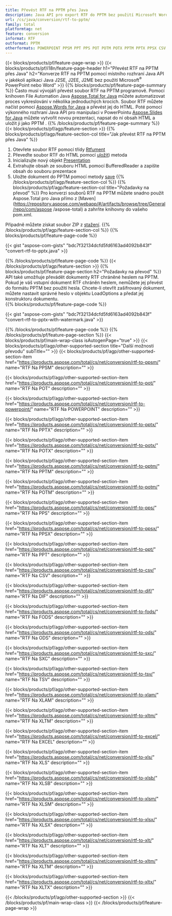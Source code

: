 ```yaml
---
title: Převést RTF na PPTM přes Java
description: Java API pro export RTF do PPTM bez použití Microsoft Word nebo PowerPoint
url: /cs/java/conversion/rtf-to-pptm/
family: total
platformtag: net
feature: conversion
informat: RTF
outformat: PPTM
otherformats: POWERPOINT PPSM PPT PPS POT POTM POTX PPTM PPTX PPSX CSV DIF FODS ODS SXC TSV XLAM XLTM EXCEL XLS XLSB XLSM XLSX XLT XLTM XLTX
---
```

{{< blocks/products/pf/feature-page-wrap >}}
{{< blocks/products/pf/i18n/feature-page-header h1="Převést RTF na PPTM přes Java" h2="Konverze RTF na PPTM pomocí místního rozhraní Java API v jakékoli aplikaci Java J2SE, J2EE, J2ME bez použití Microsoft<sup>&reg;</sup> PowerPoint nebo Word" >}}
{{% blocks/products/pf/feature-page-summary %}}
Často musí vývojáři převést soubor RTF na PPTM programově. Pomocí knihoven File Automation Java [Aspose.Total for Java](https://products.aspose.com/total/java/) můžete automatizovat proces vykreslování v několika jednoduchých krocích. Soubor RTF můžete načíst pomocí [Aspose.Words for Java](https://products.aspose.com/words/java/) a převést jej do HTML. Poté pomocí výkonného rozhraní Java API pro manipulaci v PowerPointu [Aspose.Slides for Java](https://products.aspose.com/slides/java/) můžete vytvořit novou prezentaci, napsat do ní obsah HTML a uložit ji jako PPTM .
{{% /blocks/products/pf/feature-page-summary  %}}
{{< blocks/products/pf/agp/feature-section >}}
{{% blocks/products/pf/agp/feature-section-col title="Jak převést RTF na PPTM přes Java" %}}
1. Otevřete soubor RTF pomocí třídy [Rtfument](https://apireference.aspose.com/words/java/com.aspose.words/Rtfument)
2. Převeďte soubor RTF do HTML pomocí [uložit](https://apireference.aspose.com/words/java/com.aspose.words/Rtfument#save(java.lang.String,com.aspose.words.SaveOptions) )) metoda
3. Inicializujte nový objekt [Presentation](https://apireference.aspose.com/slides/java/com.aspose.slides/Presentation)
5. Extrahujte obsah ze souboru HTML pomocí BufferedReader a zapište obsah do souboru prezentace
6. Uložte dokument do PPTM pomocí metody [save](https://apireference.aspose.com/slides/java/com.aspose.slides/Presentation#save-java.io.OutputStream-int-)
{{% /blocks/products/pf/agp/feature-section-col %}}
{{% blocks/products/pf/agp/feature-section-col title="Požadavky na převod" %}}
Pro konverzi souborů RTF na PPTM můžete snadno použít Aspose.Total pro Java přímo z [Maven](https://repository.aspose.com/webapp/#/artifacts/browse/tree/General/repo/com/aspose /aspose-total) a zahrňte knihovny do vašeho pom.xml.

Případně můžete získat soubor ZIP z [stažení](https://downloads.aspose.com/total/java).
{{% /blocks/products/pf/agp/feature-section-col %}}
{{% blocks/products/pf/feature-page-code %}}

{{< gist "aspose-com-gists" "bdc7f32134dcfd5fd6163ad4092b843f" "convert-rtf-to-pptx.java" >}}


{{% /blocks/products/pf/feature-page-code %}}
{{< /blocks/products/pf/agp/feature-section >}}
{{% blocks/products/pf/feature-page-section  h2="Požadavky na převod" %}}
API také umožňuje převádět dokumenty RTF chráněné heslem na PPTM. Pokud je váš vstupní dokument RTF chráněn heslem, nemůžete jej převést do formátu PPTM bez použití hesla. Chcete-li otevřít zašifrovaný dokument, můžete nastavit správné heslo v objektu LoadOptions a předat jej konstruktoru dokumentu.  
{{% blocks/products/pf/feature-page-code %}}

{{< gist "aspose-com-gists" "bdc7f32134dcfd5fd6163ad4092b843f" "convert-rtf-to-pptx-with-watermark.java" >}}

{{% /blocks/products/pf/feature-page-code  %}}
{{% /blocks/products/pf/feature-page-section %}}
{{< blocks/products/pf/main-wrap-class isAutogenPage="true" >}}
{{< blocks/products/pf/agp/other-supported-section title="Další možnosti převodu" subTitle="" >}}
{{< blocks/products/pf/agp/other-supported-section-item href="https://products.aspose.com/total/cs/net/conversion/rtf-to-ppsm/" name="RTF Na PPSM" description="" >}}

{{< blocks/products/pf/agp/other-supported-section-item href="https://products.aspose.com/total/cs/net/conversion/rtf-to-pot/" name="RTF Na POT" description="" >}}

{{< blocks/products/pf/agp/other-supported-section-item href="https://products.aspose.com/total/cs/net/conversion/rtf-to-powerpoint/" name="RTF Na POWERPOINT" description="" >}}

{{< blocks/products/pf/agp/other-supported-section-item href="https://products.aspose.com/total/cs/net/conversion/rtf-to-pptx/" name="RTF Na PPTX" description="" >}}

{{< blocks/products/pf/agp/other-supported-section-item href="https://products.aspose.com/total/cs/net/conversion/rtf-to-potx/" name="RTF Na POTX" description="" >}}

{{< blocks/products/pf/agp/other-supported-section-item href="https://products.aspose.com/total/cs/net/conversion/rtf-to-pptm/" name="RTF Na PPTM" description="" >}}

{{< blocks/products/pf/agp/other-supported-section-item href="https://products.aspose.com/total/cs/net/conversion/rtf-to-potm/" name="RTF Na POTM" description="" >}}

{{< blocks/products/pf/agp/other-supported-section-item href="https://products.aspose.com/total/cs/net/conversion/rtf-to-pps/" name="RTF Na PPS" description="" >}}

{{< blocks/products/pf/agp/other-supported-section-item href="https://products.aspose.com/total/cs/net/conversion/rtf-to-ppsx/" name="RTF Na PPSX" description="" >}}

{{< blocks/products/pf/agp/other-supported-section-item href="https://products.aspose.com/total/cs/net/conversion/rtf-to-ppt/" name="RTF Na PPT" description="" >}}

{{< blocks/products/pf/agp/other-supported-section-item href="https://products.aspose.com/total/cs/net/conversion/rtf-to-csv/" name="RTF Na CSV" description="" >}}

{{< blocks/products/pf/agp/other-supported-section-item href="https://products.aspose.com/total/cs/net/conversion/rtf-to-dif/" name="RTF Na DIF" description="" >}}

{{< blocks/products/pf/agp/other-supported-section-item href="https://products.aspose.com/total/cs/net/conversion/rtf-to-fods/" name="RTF Na FODS" description="" >}}

{{< blocks/products/pf/agp/other-supported-section-item href="https://products.aspose.com/total/cs/net/conversion/rtf-to-ods/" name="RTF Na ODS" description="" >}}

{{< blocks/products/pf/agp/other-supported-section-item href="https://products.aspose.com/total/cs/net/conversion/rtf-to-sxc/" name="RTF Na SXC" description="" >}}

{{< blocks/products/pf/agp/other-supported-section-item href="https://products.aspose.com/total/cs/net/conversion/rtf-to-tsv/" name="RTF Na TSV" description="" >}}

{{< blocks/products/pf/agp/other-supported-section-item href="https://products.aspose.com/total/cs/net/conversion/rtf-to-xlam/" name="RTF Na XLAM" description="" >}}

{{< blocks/products/pf/agp/other-supported-section-item href="https://products.aspose.com/total/cs/net/conversion/rtf-to-xltm/" name="RTF Na XLTM" description="" >}}

{{< blocks/products/pf/agp/other-supported-section-item href="https://products.aspose.com/total/cs/net/conversion/rtf-to-excel/" name="RTF Na EXCEL" description="" >}}

{{< blocks/products/pf/agp/other-supported-section-item href="https://products.aspose.com/total/cs/net/conversion/rtf-to-xls/" name="RTF Na XLS" description="" >}}

{{< blocks/products/pf/agp/other-supported-section-item href="https://products.aspose.com/total/cs/net/conversion/rtf-to-xlsb/" name="RTF Na XLSB" description="" >}}

{{< blocks/products/pf/agp/other-supported-section-item href="https://products.aspose.com/total/cs/net/conversion/rtf-to-xlsm/" name="RTF Na XLSM" description="" >}}

{{< blocks/products/pf/agp/other-supported-section-item href="https://products.aspose.com/total/cs/net/conversion/rtf-to-xlsx/" name="RTF Na XLSX" description="" >}}

{{< blocks/products/pf/agp/other-supported-section-item href="https://products.aspose.com/total/cs/net/conversion/rtf-to-xlt/" name="RTF Na XLT" description="" >}}

{{< blocks/products/pf/agp/other-supported-section-item href="https://products.aspose.com/total/cs/net/conversion/rtf-to-xltm/" name="RTF Na XLTM" description="" >}}

{{< blocks/products/pf/agp/other-supported-section-item href="https://products.aspose.com/total/cs/net/conversion/rtf-to-xltx/" name="RTF Na XLTX" description="" >}}


{{< /blocks/products/pf/agp/other-supported-section >}}
{{< /blocks/products/pf/main-wrap-class >}}
{{< /blocks/products/pf/feature-page-wrap >}}